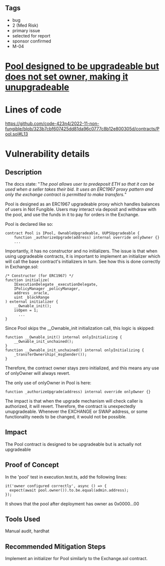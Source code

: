 ## Tags

- bug
- 2 (Med Risk)
- primary issue
- selected for report
- sponsor confirmed
- M-04

# [Pool designed to be upgradeable but does not set owner, making it unupgradeable](https://github.com/code-423n4/2022-11-non-fungible-findings/issues/186) 

# Lines of code

https://github.com/code-423n4/2022-11-non-fungible/blob/323b7cbf607425dd81da96c0777c8b12e800305d/contracts/Pool.sol#L13


# Vulnerability details

## Description

The docs state:
"*The pool allows user to predeposit ETH so that it can be used when a seller takes their bid. It uses an ERC1967 proxy pattern and only the exchange contract is permitted to make transfers.*"

Pool is designed as an ERC1967 upgradeable proxy which handles balances of users in Not Fungible. Users may interact via deposit and withdraw with the pool, and use the funds in it to pay for orders in the Exchange.

Pool is declared like so:
```
contract Pool is IPool, OwnableUpgradeable, UUPSUpgradeable {
	function _authorizeUpgrade(address) internal override onlyOwner {}
	...
```

Importantly, it has no constructor and no initializers. The issue is that when using upgradeable contracts, it is important to implement an initializer which will call the base contract's initializers in turn. See how this is done correctly in Exchange.sol:

```
/* Constructor (for ERC1967) */
function initialize(
    IExecutionDelegate _executionDelegate,
    IPolicyManager _policyManager,
    address _oracle,
    uint _blockRange
) external initializer {
    __Ownable_init();
    isOpen = 1;
	  ...
}
```

Since Pool skips the \_\_Ownable_init initialization call, this logic is skipped:
```
function __Ownable_init() internal onlyInitializing {
    __Ownable_init_unchained();
}
function __Ownable_init_unchained() internal onlyInitializing {
    _transferOwnership(_msgSender());
}
```

Therefore, the contract owner stays zero initialized, and this means any use of onlyOwner will always revert.

The only use of onlyOwner in Pool is here:
```
function _authorizeUpgrade(address) internal override onlyOwner {}
```

The impact is that when the upgrade mechanism will check caller is authorized, it will revert. Therefore, the contract is unexpectedly unupgradeable. Whenever the EXCHANGE or SWAP address, or some functionality needs to be changed, it would not be possible.

## Impact

The Pool contract is designed to be upgradeable but is actually not upgradeable

## Proof of Concept

In the 'pool' test in execution.test.ts, add the following lines:
```
it('owner configured correctly', async () => {
  expect(await pool.owner()).to.be.equal(admin.address);
});
```

It shows that the pool after deployment has owner as 0x0000...00

## Tools Used

Manual audit, hardhat

## Recommended Mitigation Steps

Implement an initializer for Pool similarly to the Exchange.sol contract.